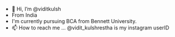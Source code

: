 - 👋 Hi, I’m @viditkulsh
- From India
- I'm currently pursuing BCA from Bennett University. 
- 📫 How to reach me ... @vidit_kulshrestha is my instagram userID

<!---
viditkulsh/viditkulsh is a ✨ special ✨ repository because its `README.md` (this file) appears on your GitHub profile.
You can click the Preview link to take a look at your changes.
--->
